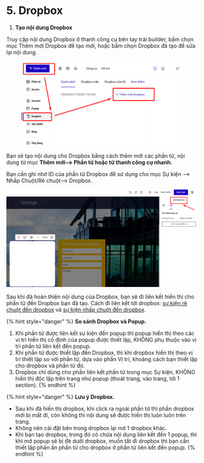 # 5. Dropbox

1. **Tạo nội dung Dropbox**&#x20;

Truy cập nội dung Dropbox ở thanh công cụ bên tay trái builder, bấm chọn mục Thêm mới Dropbox để tạo mới, hoặc bấm chọn Dropbox đã tạo để sửa lại nội dung.

<figure><img src="../.gitbook/assets/dropbox.png" alt=""><figcaption></figcaption></figure>

Bạn sẽ tạo nội dung cho Dropbox bằng cách thêm mới các phần tử, nội dung từ mục **Thêm mới--> Phần tử hoặc từ thanh công cụ nhanh.**

Bạn cần ghi nhớ ID của phần tử Dropbox để sử dụng cho mục Sự kiện --> Nhấp Chuột/Rê chuột--> Dropbox.

![ID DROPBOX ](<../.gitbook/assets/image (1172).png>)

Sau khi đã hoàn thiện nội dung của Dropbox, bạn sẽ đi liên kết hiển thị cho phần tử đến Dropbox bạn đã tạo. Cách đi liên kết tới dropbox: [sự kiện rê chuột đến dropbox](https://help.ladipage.vn/su-kien-cho-phan-tu/su-kien-re-chuot/su-kien-dropbox) và [sự kiện nhấp chuột đến dropbox](https://help.ladipage.vn/su-kien-cho-phan-tu/su-kien-nhap-chuot/su-kien-dropbox).

{% hint style="danger" %}
**So sánh Dropbox và Popup.**&#x20;

1. Khi phần tử được liên kết sự kiện đến popup thì popup hiển thị theo các vị trí hiển thị cố định của popup được thiết lập, KHÔNG phụ thuộc vào vị trí phần tử liên kết đến popup.
2. Khi phần tử được thiết lập đến Dropbox, thì khi dropbox hiển thị theo vị trí thiết lập so với phần tử, dựa vào phần Vị trí, khoảng cách bạn thiết lập cho dropbox và phần tử đó.
3. Dropbox chỉ dùng cho phần liên kết phần tử trong mục Sự kiện, KHÔNG hiển thị độc lập trên trang như popup (thoát trang, vào trang, tới 1 section).
{% endhint %}

{% hint style="danger" %}
**Lưu ý Dropbox.**

* Sau khi đã hiển thị dropbox, khi click ra ngoài phần tử thì phần dropbox mới bị mất đi, còn không thì nội dung sẽ được hiển thị  luôn luôn trên trang.&#x20;
* Không nên cài đặt bên trong dropbox lại mở 1 dropbox khác.
* Khi bạn tạo dropbox, trong đó có chứa nội dung liên kết đến 1 popup, thì khi mở popup sẽ bị đè dưới dropbox, muốn tắt đi dropbox thì bạn cần thiết lập phần ẩn phần tử cho dropbox ở phần tử liên kết đến popup.
{% endhint %}
